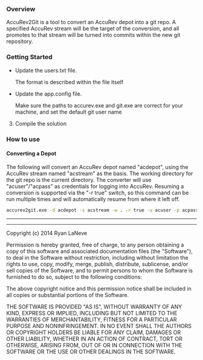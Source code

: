### Overview ###

AccuRev2Git is a tool to convert an AccuRev depot into a git repo. A specified AccuRev stream will be the target of the conversion, and all promotes to that stream will be turned into commits within the new git repository.

### Getting Started ###
- Update the users.txt file.

    The format is described within the file itself
- Update the app.config file.

    Make sure the paths to accurev.exe and git.exe are correct for your machine, and set the default git user name
3. Compile the solution

### How to use ###

#### Converting a Depot
The following will convert an AccuRev depot named "acdepot", using the AccuRev stream named "acstream" as the basis. The working directory for the git repo is the current directory. The converter will use "acuser"/"acpass" as credentials for logging into AccuRev. Resuming a conversion is supported via the "-r true" switch, so this command can be run multiple times and will automatically resume from where it left off.

```bat
accurev2git.exe -d acdepot -s acstream -w . -r true -u acuser -p acpass
```

---
---

Copyright (c) 2014 Ryan LaNeve

Permission is hereby granted, free of charge, to any person
obtaining a copy of this software and associated documentation
files (the "Software"), to deal in the Software without restriction,
including without limitation the rights to use, copy, modify, merge,
publish, distribute, sublicense, and/or sell copies of the Software,
and to permit persons to whom the Software is furnished to do so,
subject to the following conditions:

The above copyright notice and this permission notice shall be
included in all copies or substantial portions of the Software.

THE SOFTWARE IS PROVIDED "AS IS", WITHOUT WARRANTY OF ANY KIND,
EXPRESS OR IMPLIED, INCLUDING BUT NOT LIMITED TO THE WARRANTIES
OF MERCHANTABILITY, FITNESS FOR A PARTICULAR PURPOSE AND NONINFRINGEMENT.
IN NO EVENT SHALL THE AUTHORS OR COPYRIGHT HOLDERS BE LIABLE FOR ANY
CLAIM, DAMAGES OR OTHER LIABILITY, WHETHER IN AN ACTION OF CONTRACT,
TORT OR OTHERWISE, ARISING FROM, OUT OF OR IN CONNECTION WITH THE
SOFTWARE OR THE USE OR OTHER DEALINGS IN THE SOFTWARE.
